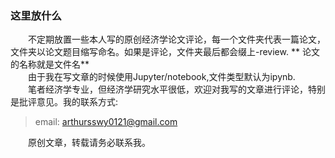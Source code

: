 ### 这里放什么  

　　不定期放置一些本人写的原创经济学论文评论，每一个文件夹代表一篇论文，文件夹以论文题目缩写命名。如果是评论，文件夹最后都会缀上-review. ** 论文的名称就是文件名**   
　　由于我在写文章的时候使用Jupyter/notebook,文件类型默认为ipynb.   
　　笔者经济学专业，但经济学研究水平很低，欢迎对我写的文章进行评论，特别是批评意见。我的联系方式:  
> email: arthursswy0121@gmail.com  

　　原创文章，转载请务必联系我。